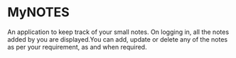 # MyNOTES
An application to keep track of your small notes. On logging in, all the notes added by you are displayed.You can add, update or delete any of the notes as per your requirement, as and when required.

